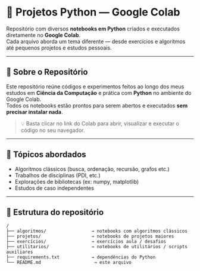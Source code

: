 # 🐍 Projetos Python — Google Colab  

Repositório com diversos **notebooks em Python** criados e executados diretamente no **Google Colab**.  
Cada arquivo aborda um tema diferente — desde exercícios e algoritmos até pequenos projetos e estudos pessoais.  

---

## 📘 Sobre o Repositório  

Este repositório reúne códigos e experimentos feitos ao longo dos meus estudos em **Ciência da Computação** e prática com **Python** no ambiente do Google Colab.  
Todos os notebooks estão prontos para serem abertos e executados **sem precisar instalar nada**.  

> 💡 Basta clicar no link do Colab para abrir, visualizar e executar o código no seu navegador.

---

## 🧭 Tópicos abordados

- Algoritmos clássicos (busca, ordenação, recursão, grafos etc.)  
- Trabalhos de disciplinas (PDI, etc.)  
- Explorações de bibliotecas (ex: numpy, matplotlib)  
- Estudos de caso independentes  

---

## 📁 Estrutura do repositório

```text
/
├── algoritmos/                 → notebooks com algoritmos clássicos  
├── projetos/                   → notebooks de projetos maiores  
├── exercícios/                 → exercícios aula / desafios  
├── utilitarios/                → notebooks de utilitários / scripts auxiliares  
├── requirements.txt            → dependências do Python  
└── README.md                    → este arquivo  

